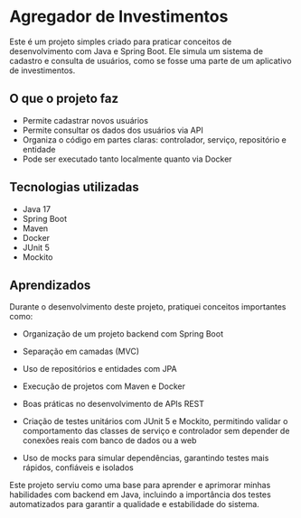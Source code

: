 # Agregador de Investimentos

Este é um projeto simples criado para praticar conceitos de desenvolvimento com Java e Spring Boot. Ele simula um sistema de cadastro e consulta de usuários, como se fosse uma parte de um aplicativo de investimentos. 

## O que o projeto faz

- Permite cadastrar novos usuários
- Permite consultar os dados dos usuários via API
- Organiza o código em partes claras: controlador, serviço, repositório e entidade
- Pode ser executado tanto localmente quanto via Docker

## Tecnologias utilizadas

- Java 17
- Spring Boot
- Maven 
- Docker
- JUnit 5
- Mockito

## Aprendizados

Durante o desenvolvimento deste projeto, pratiquei conceitos importantes como:

- Organização de um projeto backend com Spring Boot

- Separação em camadas (MVC)

- Uso de repositórios e entidades com JPA

- Execução de projetos com Maven e Docker

- Boas práticas no desenvolvimento de APIs REST

- Criação de testes unitários com JUnit 5 e Mockito, permitindo validar o comportamento das classes de serviço e controlador sem depender de conexões reais com banco de dados ou a web

- Uso de mocks para simular dependências, garantindo testes mais rápidos, confiáveis e isolados

Este projeto serviu como uma base para aprender e aprimorar minhas habilidades com backend em Java, incluindo a importância dos testes automatizados para garantir a qualidade e estabilidade do sistema.
